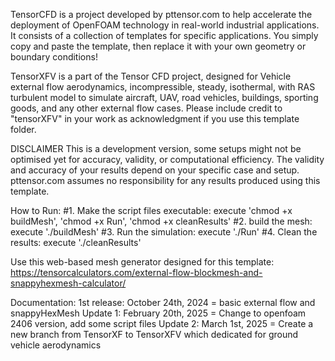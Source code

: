 TensorCFD is a project developed by pttensor.com to help accelerate the deployment of OpenFOAM technology in real-world industrial applications. 
It consists of a collection of templates for specific applications. You simply copy and paste the template, then replace it with your own geometry or boundary conditions!

TensorXFV is a part of the Tensor CFD project, designed for Vehicle external flow aerodynamics, incompressible, steady, isothermal, with RAS turbulent model to simulate aircraft, UAV, road vehicles, buildings, sporting goods, and any other external flow cases.
Please include credit to "tensorXFV" in your work as acknowledgment if you use this template folder.

DISCLAIMER
This is a development version, some setups might not be optimised yet for accuracy, validity, or computational efficiency.
The validity and accuracy of your results depend on your specific case and setup. pttensor.com assumes no responsibility for any results produced using this template.

How to Run:
#1. Make the script files executable: execute 'chmod +x buildMesh', 'chmod +x Run', 'chmod +x cleanResults'
#2. build the mesh: execute './buildMesh'
#3. Run the simulation: execute './Run'
#4. Clean the results: execute './cleanResults'

Use this web-based mesh generator designed for this template: https://tensorcalculators.com/external-flow-blockmesh-and-snappyhexmesh-calculator/ 

Documentation:
1st release: October 24th, 2024 = basic external flow and snappyHexMesh
Update 1: February 20th, 2025 = Change to openfoam 2406 version, add some script files
Update 2: March 1st, 2025 = Create a new branch from TensorXF to TensorXFV which dedicated for ground vehicle aerodynamics
